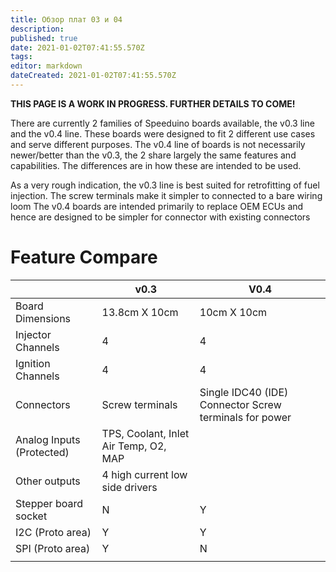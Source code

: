 ```yaml
---
title: Обзор плат 03 и 04
description: 
published: true
date: 2021-01-02T07:41:55.570Z
tags: 
editor: markdown
dateCreated: 2021-01-02T07:41:55.570Z
---
```


**THIS PAGE IS A WORK IN PROGRESS. FURTHER DETAILS TO COME!**

There are currently 2 families of Speeduino boards available, the v0.3 line and the v0.4 line. These boards were designed to fit 2 different use cases and serve different purposes. The v0.4 line of boards is not necessarily newer/better than the v0.3, the 2 share largely the same features and capabilities. The differences are in how these are intended to be used.

As a very rough indication, the v0.3 line is best suited for retrofitting of fuel injection. The screw terminals make it simpler to connected to a bare wiring loom The v0.4 boards are intended primarily to replace OEM ECUs and hence are designed to be simpler for connector with existing connectors

Feature Compare
===============

|                           | v0.3                                  | V0.4                                                   |
|---------------------------|---------------------------------------|--------------------------------------------------------|
| Board Dimensions          | 13.8cm X 10cm                         | 10cm X 10cm                                            |
| Injector Channels         | 4                                     | 4                                                      |
| Ignition Channels         | 4                                     | 4                                                      |
| Connectors                | Screw terminals                       | Single IDC40 (IDE) Connector Screw terminals for power |
| Analog Inputs (Protected) | TPS, Coolant, Inlet Air Temp, O2, MAP |
| Other outputs             | 4 high current low side drivers       |
| Stepper board socket      | N                                     | Y                                                      |
| I2C (Proto area)          | Y                                     | Y                                                      |
| SPI (Proto area)          | Y                                     | N                                                      |
|                           |                                       |                                                        |


